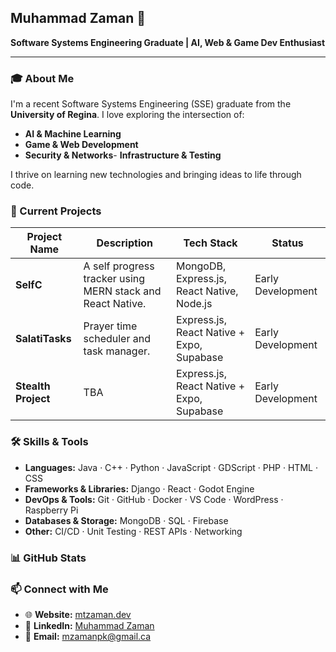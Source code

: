 ## Muhammad Zaman 👋

**Software Systems Engineering Graduate | AI, Web & Game Dev Enthusiast**

---

### 🎓 About Me

I'm a recent Software Systems Engineering (SSE) graduate from the **University of Regina**. I love exploring the intersection of:

* **AI & Machine Learning**
* **Game & Web Development**
* **Security & Networks**- **Infrastructure & Testing**

I thrive on learning new technologies and bringing ideas to life through code.

### 💼 Current Projects

| Project Name    | Description                                                | Tech Stack                 | Status      |
| --------------- | ---------------------------------------------------------- | -------------------------- | ----------- |
| **SelfC**       | A self progress tracker using MERN stack and React Native. | MongoDB, Express.js, React Native, Node.js    | Early Development |
| **SalatiTasks** | Prayer time scheduler and task manager.                    | Express.js, React Native + Expo, Supabase | Early Development   |
| **Stealth Project** | TBA                    | Express.js, React Native + Expo, Supabase | Early Development   |

### 🛠️ Skills & Tools

* **Languages:** Java · C++ · Python · JavaScript · GDScript · PHP · HTML · CSS
* **Frameworks & Libraries:** Django · React · Godot Engine
* **DevOps & Tools:** Git · GitHub · Docker · VS Code · WordPress · Raspberry Pi
* **Databases & Storage:** MongoDB · SQL · Firebase
* **Other:** CI/CD · Unit Testing · REST APIs · Networking

### 📊 GitHub Stats

### 📫 Connect with Me

* 🌐 **Website:** [mtzaman.dev](https://mtzamanpk.vercel.app/)
* 💼 **LinkedIn:** [Muhammad Zaman](https://linkedin.com/in/mtzamanpk)
* 📧 **Email:** [mzamanpk@gmail.ca](mailto:mzamanpk@gmail.com)
